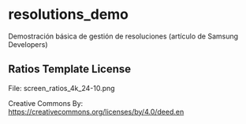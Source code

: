 # resolutions_demo
Demostración básica de gestión de resoluciones (artículo de Samsung Developers)

## Ratios Template License

File: screen_ratios_4k_24-10.png

Creative Commons By: https://creativecommons.org/licenses/by/4.0/deed.en
